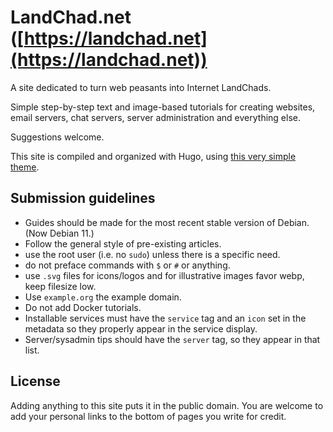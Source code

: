 # LandChad.net ([https://landchad.net](https://landchad.net))

A site dedicated to turn web peasants into Internet LandChads.

Simple step-by-step text and image-based tutorials for creating websites, email servers, chat servers, server administration and everything else.

Suggestions welcome.

This site is compiled and organized with Hugo, using [this very simple theme](https://github.com/lukesmithxyz/lugo).

## Submission guidelines

- Guides should be made for the most recent stable version of Debian. (Now Debian 11.)
- Follow the general style of pre-existing articles.
- use the root user (i.e. no `sudo`) unless there is a specific need.
- do not preface commands with `$` or `#` or anything.
- use `.svg` files for icons/logos and for illustrative images favor webp, keep filesize low.
- Use `example.org` the example domain.
- Do not add Docker tutorials.
- Installable services must have the `service` tag and an `icon` set in the metadata so they properly appear in the service display.
- Server/sysadmin tips should have the `server` tag, so they appear in that list.

## License

Adding anything to this site puts it in the public domain. You are welcome to add your personal links to the bottom of pages you write for credit.
